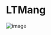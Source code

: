 # LTMang
![image](https://user-images.githubusercontent.com/83415296/208308420-8927faf3-dd59-450d-b013-16152356a437.png)
